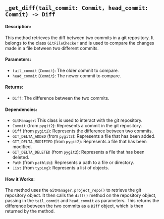 ## `_get_diff(tail_commit: Commit, head_commit: Commit) -> Diff`

#### Description:
This method retrieves the diff between two commits in a git repository. It belongs to the class `GitFileChecker` and is used to compare the changes made in a file between two different commits.

#### Parameters:
- `tail_commit` (`Commit`): The older commit to compare.
- `head_commit` (`Commit`): The newer commit to compare.

#### Returns:
- `Diff`: The difference between the two commits.

#### Dependencies:
- `GitManager`: This class is used to interact with the git repository.
- `Commit` (from `pygit2`): Represents a commit in the git repository.
- `Diff` (from `pygit2`): Represents the difference between two commits.
- `GIT_DELTA_ADDED` (from `pygit2`): Represents a file that has been added.
- `GIT_DELTA_MODIFIED` (from `pygit2`): Represents a file that has been modified.
- `GIT_DELTA_DELETED` (from `pygit2`): Represents a file that has been deleted.
- `Path` (from `pathlib`): Represents a path to a file or directory.
- `List` (from `typing`): Represents a list of objects.

#### How it Works:
The method uses the `GitManager.project_repo()` to retrieve the git repository object. It then calls the `diff()` method on the repository object, passing in the `tail_commit` and `head_commit` as parameters. This returns the difference between the two commits as a `Diff` object, which is then returned by the method.